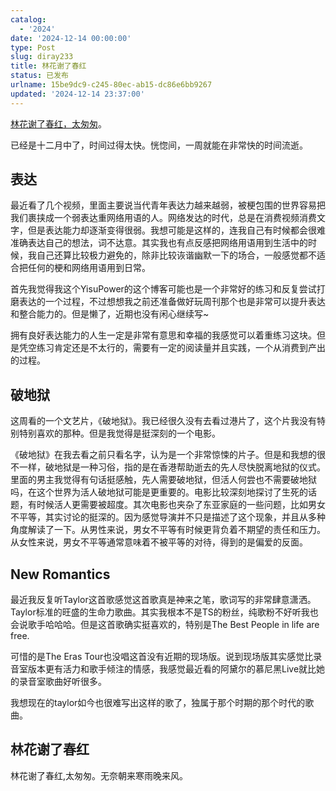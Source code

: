 ```yaml
---
catalog:
  - '2024'
date: '2024-12-14 00:00:00'
type: Post
slug: diray233
title: 林花谢了春红
status: 已发布
urlname: 15be9dc9-c245-80ec-ab15-dc86e6bb9267
updated: '2024-12-14 23:37:00'
---
```


[林花谢了春红，太匆匆](https://www.gushiwen.cn/mingju/juv.aspx?id=940a59e42252)。


已经是十二月中了，时间过得太快。恍惚间，一周就能在非常快的时间流逝。


## 表达


最近看了几个视频，里面主要说当代青年表达力越来越弱，被梗包围的世界容易把我们裹挟成一个弱表达重网络用语的人。网络发达的时代，总是在消费视频消费文字，但是表达能力却逐渐变得很弱。我想可能是这样的，连我自己有时候都会很难准确表达自己的想法，词不达意。其实我也有点反感把网络用语用到生活中的时候，我自己还算比较极力避免的，除非比较诙谐幽默一下的场合，一般感觉都不适合把任何的梗和网络用语用到日常。


首先我觉得我这个YisuPower的这个博客可能也是一个非常好的练习和反复尝试打磨表达的一个过程，不过想想我之前还准备做好玩周刊那个也是非常可以提升表达和整合能力的。但是懒了，近期也没有闲心继续写~


拥有良好表达能力的人生一定是非常有意思和幸福的我感觉可以着重练习这块。但是凭空练习肯定还是不太行的，需要有一定的阅读量并且实践，一个从消费到产出的过程。


## 破地狱


这周看的一个文艺片，《破地狱》。我已经很久没有去看过港片了，这个片我没有特别特别喜欢的那种。但是我觉得是挺深刻的一个电影。


《破地狱》在我去看之前只看名字，认为是一个非常惊悚的片子。但是和我想的很不一样，破地狱是一种习俗，指的是在香港帮助逝去的先人尽快脱离地狱的仪式。里面的男主我觉得有句话挺感触，先人需要破地狱，但活人何尝也不需要破地狱吗，在这个世界为活人破地狱可能是更重要的。电影比较深刻地探讨了生死的话题，有时候活人更需要被超度。其次电影也夹杂了东亚家庭的一些问题，比如男女不平等，其实讨论的挺深的。因为感觉导演并不只是描述了这个现象，并且从多种角度解读了一下。从男性来说，男女不平等有时候更背负着不期望的责任和压力。从女性来说，男女不平等通常意味着不被平等的对待，得到的是偏爱的反面。


## New Romantics


最近我反复听Taylor这首歌感觉这首歌真是神来之笔，歌词写的非常肆意潇洒。Taylor标准的旺盛的生命力歌曲。其实我根本不是TS的粉丝，纯歌粉不好听我也会说歌手哈哈哈。但是这首歌确实挺喜欢的，特别是The Best People in life are free.


可惜的是The Eras Tour也没唱这首没有近期的现场版。说到现场版其实感觉比录音室版本更有活力和歌手倾注的情感，我感觉最近看的阿黛尔的慕尼黑Live就比她的录音室歌曲好听很多。


我想现在的taylor如今也很难写出这样的歌了，独属于那个时期的那个时代的歌曲。


## 林花谢了春红


林花谢了春红,太匆匆。无奈朝来寒雨晚来风。

